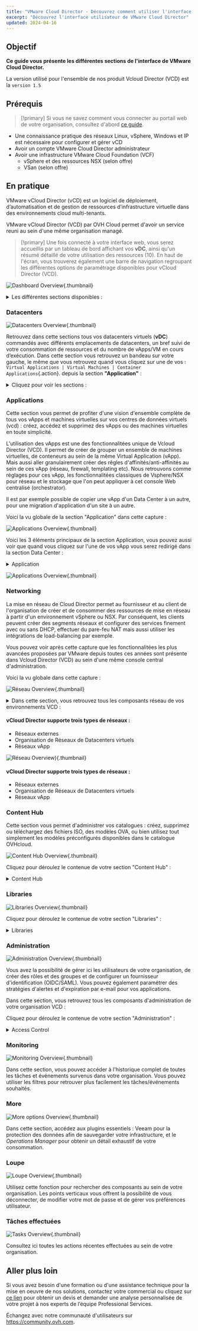 ```yaml
---
title: "VMware Cloud Director - Découvrez comment utiliser l'interface utilisateur de VCD"
excerpt: "Découvrez l'interface utilisateur de VMware Cloud Director"
updated: 2024-04-16
---
```


## Objectif

**Ce guide vous présente les différentes sections de l'interface de VMware Cloud Director.** 

La version utilisé pour l'ensemble de nos produit Vcloud Director (VCD) est la `version 1.5`

## Prérequis

>[!primary]
> Si vous ne savez comment vous connecter au portail web de votre organisation, consultez d'abord [ce guide](/pages/hosted_private_cloud/hosted_private_cloud_powered_by_vmware/vcd-logging).

- Une connaissance pratique des réseaux Linux, vSphere, Windows et IP est nécessaire pour configurer et gérer vCD
- Avoir un compte VMware Cloud Director administrateur
- Avoir une infrastructure VMware Cloud Foundation (VCF)
  - vSphere et des ressources NSX (selon offre)
  - VSan (selon offre)

## En pratique

VMware vCloud Director (vCD) est un logiciel de déploiement, d’automatisation et de gestion de ressources d’infrastructure virtuelle dans des environnements cloud multi-tenants.

[comment]: <> (Réécriture de l'introduction "En pratique" pour accès plus le propos sur le service que fournis OVH afin de se démarquer de VMware)
VMware vCloud Director (VCD) par OVH Cloud permet d'avoir un service reuni au sein d'une même organisation managé.

>[!primary]
> Une fois connecté à votre interface web, vous serez accueillis par un tableau de bord affichant vos **vDC**, ainsi qu'un résumé détaillé de votre utilisation des ressources (10). En haut de l'écran, vous trouverez également une barre de navigation regroupant les différentes options de paramétrage disponibles pour vCloud Director (VCD).

![Dashboard Overview](images/vcd-dashboard-overview.png){.thumbnail}

<details>
<summary>Les différentes sections disponibles :</summary>

1. **Data Centers**
2. **Applications**
3. **Networking**
4. **Content Hub**
5. **Administration**
6. **Monitor**
7. **More**
8. **Loupe**
9. **Tâches effectuées**
10. **Ressources utilisées**
</details>

### Datacenters

![Datacenters Overview](images/vcd-datacenters-overview.png){.thumbnail}

Retrouvez dans cette sections tous vos datacenters virtuels (**vDC**) commandés avec différents emplacements de datacenters, un bref suivi de votre consommation de ressources et du nombre de vApps/VM en cours d’exécution.
Dans cette section vous retrouvez un bandeau sur votre gauche, le même que vous retrouvez quand vous cliquez sur une de vos : `Virtual Applications | Virtual Machines | Container Applications`{.action}. depuis la section **"Application"** :

<details>
<summary>Cliquez pour voir les sections :</summary>

<summary>Compute :</summary>

- `vApps`{.action}.
- `Virtual Machines`{.action}.
- `Affinity Rules`{.action}.

<summary>Networking :</summary>

- `Networks`{.action}.
- `Edges`{.action}.

<summary>Storage :</summary>

- `Named disks`{.action}.
- `Storage Policies`{.action}.

<summary>Settings :</summary>

- `General`{.action}.
- `Metadata`{.action}.
- `Sharing`{.action}.
- `Kubernetes Policies`{.action}.
</details>

### Applications

Cette section vous permet de profiter d'une vision d'ensemble complète de tous vos vApps et machines virtuelles sur vos centres de données virtuels (vcd) : créez, accédez et supprimez des vApps ou des machines virtuelles en toute simplicité.

L'utilisation des vApps est une des fonctionnalitées unique de Vcloud Director (VCD). Il permet de créer de grouper un ensemble de machines virtuelles, de conteneurs au sein de la même Virtual Application (vApp). Mais aussi aller granulairement créer des rêgles d'affinités/anti-affinités au sein de ces vApp (réseau, firewall, templating etc).
Nous retrouvons comme réglages pour ces vApp, les fonctionnalitées classiques de Vsphere/NSX pour réseau et le stockage que l'on peut appliquer à cet console Web centralisé (orchestrator).

Il est par exemple possible de copier une vApp d'un Data Center à un autre, pour une migration d'application d'un site à un autre.

Voici la vu globale de la section "Application" dans cette capture : 

![Applications Overview](images/vcd-Vapp-view.png){.thumbnail}

Voici les 3 éléments principaux de la section Application, vous pouvez aussi voir que quand vous cliquez sur l'une de vos vApp vous serez redirigé dans la section Data Center :
<details>
<summary>Application</summary>

- `Virtual Applications`
- `Virtual Machines`
- `Container Applications`
</details>


![Applications Overview](images/vcd-vapp.png){.thumbnail}

### Networking

La mise en réseau de Cloud Director permet au fournisseur et au client de l'organisation de créer et de consommer des ressources de mise en réseau à partir d'un environnement vSphere ou NSX. 
Par conséquent, les clients peuvent créer des segments réseaux et configurer des services finement avec ou sans DHCP, effectuer du pare-feu NAT mais aussi utiliser les intégrations de load-balancing par exemple.

Vous pouvez voir après cette capture que les fonctionnalitées les plus avancées proposées par VMware depuis toutes ces années sont présente dans Vcloud Director (VCD) au sein d'une même console central d'administration.

Voici la vu globale dans cette capture :

![Réseau Overview](images/vcd-network.png){.thumbnail}

<details>
<summary>Dans cette section, vous retrouvez tous les composants réseau de vos environnements VCD :</summary>

- `Réseaux`
- `Edge Gateways`
- `Provider Gateways`
- `IP Spaces`
- `Data Center Groups`
- `Security Tags`

</details>

#### vCloud Director supporte trois types de réseaux :
- Réseaux externes
- Organisation de Réseaux de Datacenters virtuels
- Réseaux vApp

![Réseau Overview](images/vcd-networking-overview.png)){.thumbnail}

#### vCloud Director supporte trois types de réseaux :
- Réseaux externes
- Organisation de Réseaux de Datacenters virtuels
- Réseaux vApp

### Content Hub

Cette section vous permet d'administrer vos catalogues : créez, supprimez ou téléchargez des fichiers ISO, des modèles OVA, ou bien utilisez tout simplement les modèles préconfigurés disponibles dans le catalogue OVHcloud.

![Content Hub Overview](images/vcd-content-overview.png){.thumbnail}

Cliquez pour déroulez le contenue de votre section "Content Hub" :
<details>
<summary>Content Hub</summary>

- `Welcome to Content Hub`
- `Content`
- `Catalogs`
- `Manage Ressources`
</details>

### Libraries

![Libraries Overview](images/VCD-libraries-overview.png){.thumbnail}

Cliquez pour déroulez le contenue de votre section "Libraries" :
<details>
<summary>Libraries</summary>

- `Content Libraries`
- `Services`
</details>


### Administration

![Administration Overview](images/vcd-administration-overview.png){.thumbnail}

Vous avez la possibilité de gérer ici les utilisateurs de votre organisation, de créer des rôles et des groupes et de configurer un fournisseur d'identification (OIDC/SAML). Vous pouvez également paramétrer des stratégies d'alertes et d'expiration par e-mail pour vos applications.

Dans cette section, vous retrouvez tous les composants d'administration de votre organisation VCD :

Cliquez pour déroulez le contenue de votre section "Administration" :

<details>
<summary>Access Control</summary>

- `Users`
- `Groups`
- `Roles`

<summary>Identity Providers</summary>

- `SAML`
- `OIDC`

<summary>Certificates Management</summary>

- `Certificates Library`

<summary>Organizations :</summary>
<summary>Settings :</summary>

- `General`
- `Email`
- `Guest Personalization`
- `Metadata`
- `Multisite`
- `Policies`
- `Quotas`

</details>


### Monitoring

![Monitoring Overview](images/vcd-monitoring-overview.png){.thumbnail}

Dans cette section, vous pouvez accéder à l'historique complet de toutes les tâches et événements survenus dans votre organisation. Vous pouvez utiliser les filtres pour retrouver plus facilement les tâches/événements souhaités.

### More

![More options Overview](images/vcd-more-overview.png){.thumbnail}

Dans cette section, accédez aux plugins essentiels : Veeam pour la protection des données afin de sauvegarder votre infrastructure, et le *Operations Manager* pour obtenir un détail exhaustif de votre consommation.

### Loupe

![Loupe Overview](images/vcd-research-overview.png){.thumbnail}

Utilisez cette fonction pour rechercher des composants au sein de votre organisation. Les points verticaux vous offrent la possibilité de vous déconnecter, de modifier votre mot de passe et de gérer vos préférences utilisateur.

### Tâches effectuées

![Tasks Overview](images/vcd-recent-tasks-overview.png){.thumbnail}

Consultez ici toutes les actions récentes effectuées au sein de votre organisation.

## Aller plus loin

Si vous avez besoin d'une formation ou d'une assistance technique pour la mise en oeuvre de nos solutions, contactez votre commercial ou cliquez sur [ce lien](https://www.ovhcloud.com/fr/professional-services/) pour obtenir un devis et demander une analyse personnalisée de votre projet à nos experts de l’équipe Professional Services.

Échangez avec notre communauté d'utilisateurs sur <https://community.ovh.com>.
